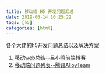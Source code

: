 ```yaml
---
title: 移动端 H5 开发问题汇总
date: 2019-06-14 10:25:22
tags: [h5]
categories: [html]
---
```

各个大佬的h5开发问题总结以及解决方案
<!-- more -->

1. [移动web总结--吕小鸣前端博客](https://www.nihaoshijie.com.cn/index.php/archives/455/#more)
2. [移动端问题列表--腾讯AlloyTeam](https://github.com/AlloyTeam/Mars/tree/master/issues)